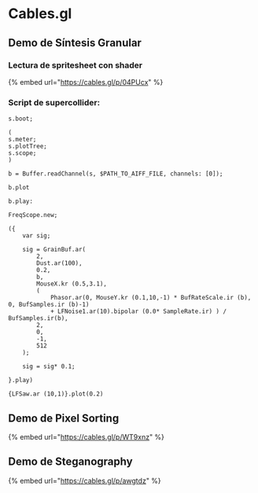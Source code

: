 # Cables.gl

## Demo de Síntesis Granular

### Lectura de spritesheet con shader

{% embed url="https://cables.gl/p/04PUcx" %}

### Script de supercollider:

```supercollider
s.boot;

(
s.meter;
s.plotTree;
s.scope;
)

b = Buffer.readChannel(s, $PATH_TO_AIFF_FILE, channels: [0]);

b.plot

b.play:

FreqScope.new;

({
	var sig;

	sig = GrainBuf.ar(
		2,
		Dust.ar(100),
		0.2,
		b,
		MouseX.kr (0.5,3.1),
		(
			Phasor.ar(0, MouseY.kr (0.1,10,-1) * BufRateScale.ir (b), 0, BufSamples.ir (b)-1)
			+ LFNoise1.ar(10).bipolar (0.0* SampleRate.ir) ) / BufSamples.ir(b),
		2,
		0,
		-1,
		512
	);

	sig = sig* 0.1;

}.play)

{LFSaw.ar (10,1)}.plot(0.2)

```

## Demo de Pixel Sorting

{% embed url="https://cables.gl/p/WT9xnz" %}

## Demo de Steganography

{% embed url="https://cables.gl/p/awgtdz" %}
